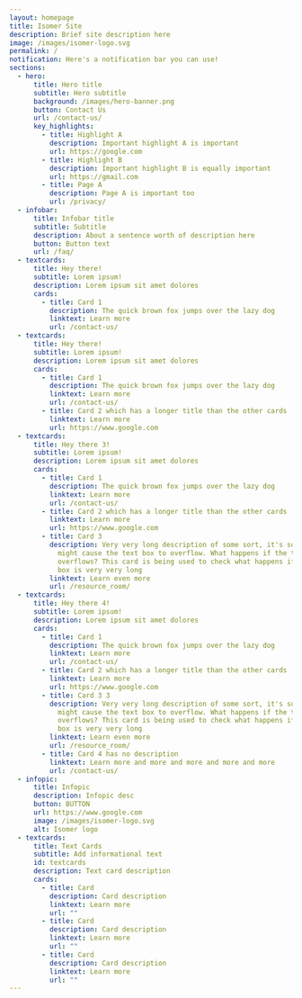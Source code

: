 ```yaml
---
layout: homepage
title: Isomer Site
description: Brief site description here
image: /images/isomer-logo.svg
permalink: /
notification: Here's a notification bar you can use!
sections:
  - hero:
      title: Hero title
      subtitle: Hero subtitle
      background: /images/hero-banner.png
      button: Contact Us
      url: /contact-us/
      key_highlights:
        - title: Highlight A
          description: Important highlight A is important
          url: https://google.com
        - title: Highlight B
          description: Important highlight B is equally important
          url: https://gmail.com
        - title: Page A
          description: Page A is important too
          url: /privacy/
  - infobar:
      title: Infobar title
      subtitle: Subtitle
      description: About a sentence worth of description here
      button: Button text
      url: /faq/
  - textcards:
      title: Hey there!
      subtitle: Lorem ipsum!
      description: Lorem ipsum sit amet dolores
      cards:
        - title: Card 1
          description: The quick brown fox jumps over the lazy dog
          linktext: Learn more
          url: /contact-us/
  - textcards:
      title: Hey there!
      subtitle: Lorem ipsum!
      description: Lorem ipsum sit amet dolores
      cards:
        - title: Card 1
          description: The quick brown fox jumps over the lazy dog
          linktext: Learn more
          url: /contact-us/
        - title: Card 2 which has a longer title than the other cards
          linktext: Learn more
          url: https://www.google.com
  - textcards:
      title: Hey there 3!
      subtitle: Lorem ipsum!
      description: Lorem ipsum sit amet dolores
      cards:
        - title: Card 1
          description: The quick brown fox jumps over the lazy dog
          linktext: Learn more
          url: /contact-us/
        - title: Card 2 which has a longer title than the other cards
          linktext: Learn more
          url: https://www.google.com
        - title: Card 3
          description: Very very long description of some sort, it's so long that this
            might cause the text box to overflow. What happens if the text box
            overflows? This card is being used to check what happens if the text
            box is very very long
          linktext: Learn even more
          url: /resource_room/
  - textcards:
      title: Hey there 4!
      subtitle: Lorem ipsum!
      description: Lorem ipsum sit amet dolores
      cards:
        - title: Card 1
          description: The quick brown fox jumps over the lazy dog
          linktext: Learn more
          url: /contact-us/
        - title: Card 2 which has a longer title than the other cards
          linktext: Learn more
          url: https://www.google.com
        - title: Card 3 3
          description: Very very long description of some sort, it's so long that this
            might cause the text box to overflow. What happens if the text box
            overflows? This card is being used to check what happens if the text
            box is very very long
          linktext: Learn even more
          url: /resource_room/
        - title: Card 4 has no description
          linktext: Learn more and more and more and more and more
          url: /contact-us/
  - infopic:
      title: Infopic
      description: Infopic desc
      button: BUTTON
      url: https://www.google.com
      image: /images/isomer-logo.svg
      alt: Isomer logo
  - textcards:
      title: Text Cards
      subtitle: Add informational text
      id: textcards
      description: Text card description
      cards:
        - title: Card
          description: Card description
          linktext: Learn more
          url: ""
        - title: Card
          description: Card description
          linktext: Learn more
          url: ""
        - title: Card
          description: Card description
          linktext: Learn more
          url: ""
---
```

